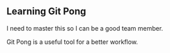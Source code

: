 ## Learning Git Pong
I need to master this so I can be a good team member.

Git Pong is a useful tool for a better workflow.
